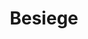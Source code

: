 ---
title: Besiege
crosslinks:
- livven
- commentgore
- techsupport
- Warthunder
- TrackMania
- gaming
- Buddhism
- lifeisstrange
- ComedyCemetery
- gadgets
- oeCake
- mechanical_gifs
---